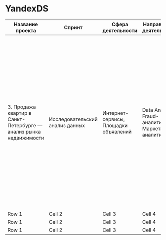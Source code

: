 # YandexDS

| Название проекта | Спринт | Сфера деятельности | Направление деятельности | Навыки и инструменты | Задачи проекта | Описание проекта | Ключевые слова |
|----------|----------|----------|----------|----------|----------|----------|----------|
| 3. Продажа квартир в Санкт-Петербурге — анализ рынка недвижимости | Исследовательский анализ данных | Интернет-сервисы, Площадки объявлений | Data Analyst, Fraud-аналитик, Маркетинг-аналитик | Python, Pandas, Matplotlib, визуализация данных, исследовательский анализ данных, предобработка данных | Используя данные сервиса Яндекс. Недвижимость, определить рыночную стоимость объектов недвижимости и типичные параметры квартир. | На основе данных сервиса Яндекс. Недвижимость определена рыночная стоимость объектов недвижимости разного типа, типичные параметры квартир, в зависимости от удаленности от центра. Проведена предобработка данных. Добавлены новые данные. Построены гистограммы, боксплоты, диаграммы рассеивания. | обработка данных, histogram, boxplot, scattermatrix, категоризация, scatterplot,  фрод-мониторинг |
| Row 1    | Cell 2   | Cell 3   | Cell 4   | Cell 5   | Cell 6   | Cell 7   |
| Row 1    | Cell 2   | Cell 3   | Cell 4   | Cell 5   | Cell 6   | Cell 7   |
| Row 1    | Cell 2   | Cell 3   | Cell 4   | Cell 5   | Cell 6   | Cell 7   |
